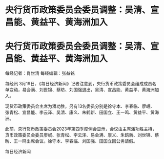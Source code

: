 # 央行货币政策委员会委员调整：吴清、宣昌能、黄益平、黄海洲加入

# 央行货币政策委员会委员调整：吴清、宣昌能、黄益平、黄海洲加入

每经记者：肖世清 每经编辑：张益铭

每经讯 3月19日，《每日经济新闻》记者注意到，央行货币政策委员会组成成员名单变动，易会满、刘世锦、蔡昉、刘国强退出，吴清、宣昌能、黄益平、黄海洲加入。

现货币政策委员会主席为潘功胜，另有13名委员分别是徐守本、李春临、廖岷、张青松、宣昌能、李云泽、吴清、康义、朱鹤新、田国立、王一鸣、黄益平、黄海洲。

此前，央行货币政策委员会2023年第四季度例会显示，会议由主席潘功胜主持，货币政策委员会委员廖岷、张青松、李云泽、易会满、康义、朱鹤新、刘世锦、蔡昉、王一鸣出席会议。徐守本、李春临、刘国强、田国立因公务请假。

每日经济新闻

